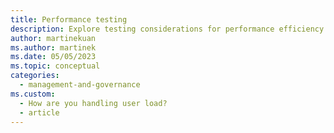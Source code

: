 ```yaml
---
title: Performance testing
description: Explore testing considerations for performance efficiency. Establish baselines. Learn about testing for load, stress, and multiple regions.
author: martinekuan
ms.author: martinek
ms.date: 05/05/2023
ms.topic: conceptual
categories:
  - management-and-governance
ms.custom:
  - How are you handling user load?
  - article
---
```

